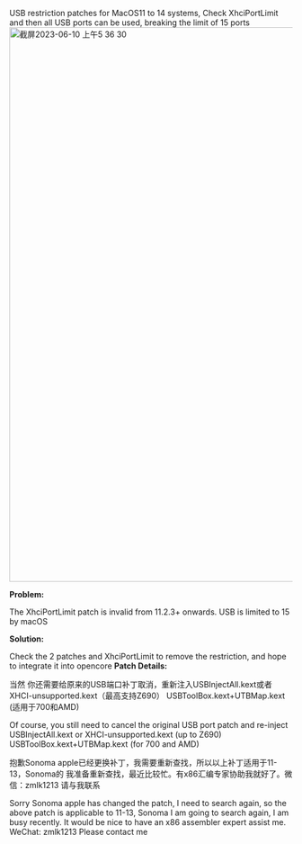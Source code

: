 USB restriction patches for MacOS11 to 14 systems, Check XhciPortLimit and then all USB ports can be used, breaking the limit of 15 ports
<img width="986" alt="截屏2023-06-10 上午5 36 30" src="https://github.com/WaTeZhuangJiDingZhi/wate/assets/134581706/256b137a-6afa-47bd-93da-9b755a7accc5">

**Problem:**

The XhciPortLimit patch is invalid from 11.2.3+ onwards. USB is limited to 15 by macOS

**Solution:**

Check the 2 patches and XhciPortLimit to remove the restriction, and hope to integrate it into opencore
**Patch Details:**

当然 你还需要给原来的USB端口补丁取消，重新注入USBInjectAll.kext或者XHCI-unsupported.kext（最高支持Z690）
USBToolBox.kext+UTBMap.kext (适用于700和AMD)

Of course, you still need to cancel the original USB port patch and re-inject USBInjectAll.kext or XHCI-unsupported.kext (up to Z690)
USBToolBox.kext+UTBMap.kext (for 700 and AMD)


抱歉Sonoma apple已经更换补丁，我需要重新查找，所以以上补丁适用于11-13，Sonoma的 我准备重新查找，最近比较忙。有x86汇编专家协助我就好了。微信：zmlk1213 请与我联系

Sorry Sonoma apple has changed the patch, I need to search again, so the above patch is applicable to 11-13, Sonoma I am going to search again, I am busy recently. It would be nice to have an x86 assembler expert assist me. WeChat: zmlk1213 Please contact me
